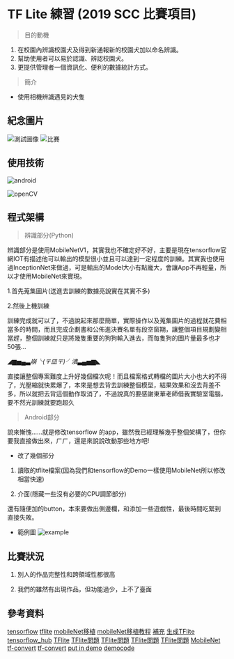 # TF Lite 練習 (2019 SCC 比賽項目)
> 目的動機
1. 在校園內辨識校園犬及得到新通報新的校園犬加以命名辨識。
2. 幫助使用者可以易於認識、辨認校園犬。
3. 更提供管理者一個資訊化、便利的數據統計方式。
> 簡介
* 使用相機辨識遇見的犬隻

## 紀念圖片
![測試圖像](https://imgur.com/krJ05jG.jpg)
![比賽](https://imgur.com/w0VylkJ.jpg)

## 使用技術
![android](https://imgur.com/Dbw9YOq.jpg)


![openCV](https://imgur.com/fIMAaBx.jpg)

## 程式架構

> 辨識部分(Python)

辨識部分是使用MobileNetV1，其實我也不確定好不好，主要是現在tensorflow官網IOT有描述他可以輸出的模型很小並且可以達到一定程度的訓練。其實我也使用過InceptionNet來做過，可是輸出的Model大小有點龐大，會讓App不再輕量，所以才使用MobileNet來實現。



1.首先蒐集圖片(送進去訓練的數據亮說實在其實不多)

2.然後上機訓練



訓練完成就可以了，不過說起來那麼簡單，實際操作以及蒐集圖片的過程就花費相當多的時間，而且完成企劃書和公佈進決賽名單有段空窗期，讓整個項目規劃變相當趕，整個訓練就只是將幾隻重要的狗狗輸入進去，而每隻狗的圖片量最多也才50張…

◢▆▅▄▃_崩╰(〒皿〒)╯潰_▃▄▅▆◣

直接讓整個專案難度上升好幾個檔次呢！而且檔案格式轉檔的圖片大小也大的不得了，光壓縮就快累爆了，本來是想去背去訓練整個模型，結果效果和沒去背差不多，所以就把去背這個動作取消了，不過說真的要感謝東華老師借我實驗室電腦，要不然光訓練就要跑超久



> Android部分

說來慚愧......就是修改tensorflow 的app，雖然我已經理解幾乎整個架構了，但你要我直接做出來，ㄏㄏ，還是來說說改動那些地方吧!

* 改了幾個部分

1. 讀取的tflite檔案(因為我們和tensorflow的Demo一樣使用MobileNet所以修改相當快速)

2. 介面(隱藏一些沒有必要的CPU調節部分)

還有隨便加的button，本來要做出側邊欄，和添加一些遊戲性，最後時間吃緊到直接失敗。
* 範例圖
![example](https://imgur.com/VuxNhdt.jpg)
## 比賽狀況

1. 別人的作品完整性和跨領域性都很高

2. 我們的雖然有出現作品，但功能過少，上不了臺面

## 參考資料

[tensorflow](https://www.tensorflow.org/lite/guide/get_started)
[tflite](https://codelabs.developers.google.com/codelabs/tensorflow-for-poets-2-tflite/#0)
[mobileNet移植](https://www.twblogs.net/a/5b8a86d82b71775d1ce7a10a)
[mobileNet移植教程](https://zhuanlan.zhihu.com/p/28199892)
[補充](https://allenlu2007.wordpress.com/category/machine-learning/)
[生成TFlite](https://www.jianshu.com/p/fa204a54a956)
[tensorflow_hub](http://lifo.red/2018/12/01/Tensorflow-hub%E7%AE%80%E5%8D%95%E4%BD%BF%E7%94%A8/)
[TFlite](https://www.imooc.com/article/75132?block_id=tuijian_wz)
[TFlite問題](http://www.bieryun.com/2435.html)
[TFlite問題](https://www.twblogs.net/a/5b7c9dff2b71770a43dbd601)
[TFlite問題](https://codertw.com/%E7%A8%8B%E5%BC%8F%E8%AA%9E%E8%A8%80/512752/)
[TFlite問題](https://www.imooc.com/article/75132?block_id=tuijian_wz)
[MobileNet](https://blog.csdn.net/u011974639/article/details/79199306)
[tf-convert](https://stackoverflow.com/questions/52918051/how-to-convert-pb-to-tflite-format)
[tf-convert](https://www.cnblogs.com/powercsj/p/7501055.html)
[put in demo](https://pocketflow.github.io/tutorial/#export-to-tensorflow-lite)
[democode](https://www.twblogs.net/a/5bbd4e872b71776bd30c2fee)


